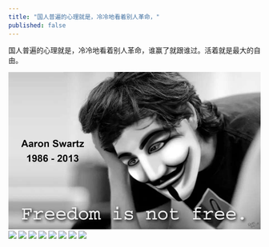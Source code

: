 ```yaml
---
title: "国人普遍的心理就是，冷冷地看着别人革命，"
published: false
---
```

国人普遍的心理就是，冷冷地看着别人革命，谁赢了就跟谁过。活着就是最大的自由。

![](./1.jpg)
![](./2.jpg)
![](./3.jpg)
![](./4.jpg)
![](./5.jpg)
![](./6.jpg)
![](./7.jpg)
![](./8.jpg)
![](./9.jpg)
